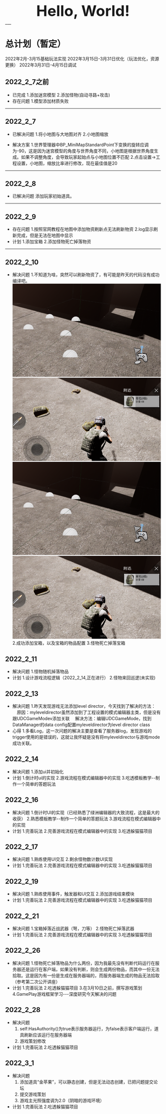 <center/><font size=9><b>Hello, World!</b></font></center>
___

# 总计划（暂定）
2022年2月-3月15基础玩法实现
2022年3月15日-3月31日优化（玩法优化，资源更换）
2022年3月31日-4月15日调试

## 2022_2_7之前
* 已完成
    1.添加迷宫模型
    2.添加怪物(自动寻路+攻击)
* 存在问题
    1.模型添加材质失败
___

## 2022_2_7
* 已解决问题
    1.将小地图与大地图对齐
    2.小地图缩放

* 解决方案
    1.世界管理器中BP_MiniMapStandardPoint下变换的旋转应调为-90，这是因为迷宫模型的角度与世界角度不同，小地图是根据世界角度生成。如果不调整角度，会导致玩家起始点与小地图位置不匹配
    2.点击设置→工程设置，小地图，缩放比率进行修改，现在最佳值是20
___

## 2022_2_8
* 已解决问题
    添加玩家初始道具。
___

## 2022_2_9
* 存在问题
    1.按照官网教程在地图中添加物资刷新点无法刷新物资
    2.log显示刷新完成，但是无法在地图中显示
* 计划
    1.添加宝箱
    2.添加怪物死亡掉落物资
___

## 2022_2_10
* 解决问题
    1.不知道为啥，突然可以刷新物资了，有可能是昨天的代码没有成功编译吧。
    ![image](./picture/2022_2_10_1.png)
    ![image](./picture/2022_2_10_0.png)
    ![image](https://github.com/1518546300/GCP_Oasis/blob/master/picture/2022_2_10_1.png)
    ![image](https://github.com/1518546300/GCP_Oasis/blob/master/picture/2022_2_10_0.png)
    2.成功添加宝箱，以及宝箱的物品配置
    3.怪物死亡掉落宝箱


## 2022_2_11
* 解决问题
    1.怪物随机掉落物品
* 计划
    1.设计游戏流程逻辑（2022_2_14,正在进行）
    2.怪物来回巡逻(未实现)

## 2022_2_13
* 解决问题
    1.昨天发现游戏无法添加level director，今天找到了解决的方法：
        &emsp;原因：myleveldirector虽然添加到了工程设置的模式编辑器主类，但是没有跟UDCGameModev添加关联
        &emsp;解决方法：编辑UDCGameMode，找到DataManager的data config配置myleveldirector为level director class
* 心得
    1.多看Log，这一次问题的解决主要是查看了服务器log，发现游戏的trigger使用的是错误的，这就让我怀疑是没有将myleveldirector与游戏mode成功关联。

## 2022_2_14
* 解决问题
    1.添加ui并初始化
* 计划
    1.倒计时ui的实现
    2.游戏流程在模式编辑器中的实现
    3.吃透模板教学--制作一个简单的答题玩法

## 2022_2_16
* 解决问题
    1.倒计时UI的实现（已经熟悉了绿洲编辑器的大致流程，这是最大的收获）
    2.熟悉模板教学--制作一个简单的答题玩法
    3.游戏流程在模式编辑器中的实现
* 计划
    1.完善玩法
    2.完善游戏流程在模式编辑器中的实现
    3.吃透躲猫猫项目

## 2022_2_17
* 解决问题
    1.熟练使用UI交互
    2.剩余怪物数计数UI实现
* 计划
    1.完善玩法
    2.完善游戏流程在模式编辑器中的实现
    3.吃透躲猫猫项目

## 2022_2_19
* 解决问题
    1.熟练使用事件，触发器和UI交互
    2.添加游戏结束模块
* 计划
    1.完善玩法
    2.完善游戏流程在模式编辑器中的实现
    3.吃透躲猫猫项目

## 2022_2_21
* 解决问题
    1.宝箱掉落近战武器（弩，刀等）
    2.怪物死亡掉落武器
* 计划
    1.完善玩法
    2.完善游戏流程在模式编辑器中的实现
    3.吃透躲猫猫项目

## 2022_2_26
* 解决问题
    1.怪物死亡掉落物品为什么两份，因为我最先没有判断代码运行在服务器还是运行在客户端，如果没有判断，则会生成两份物品，而其中一份无法拾取。这是因为有一份是生成在服务器端的，而服务器端生成的物品无法拾取（参考第二次公开讲座）
* 计划
    1.完善玩法
    2.吃透躲猫猫项目
    3.在3月10日之前，撰写游戏策划
    4.GamePlay游戏框架学习---深度研究今天解决的问题

## 2022_2_28
* 解决问题
    1. self:HasAuthority()为true表示服务器运行，为false表示客户端运行，道具刷新应该运行在服务器端
    2. 游戏策划修改
* 计划
    1.完善玩法
    2.吃透躲猫猫项目

## 2022_3_1
* 解决问题
    1. 添加道具“金苹果”，可以静态创建，但是无法动态创建，已把问题提交论坛
    2. 提交游戏策划
    3. 游戏主光照强度调为2.0（阴暗的游戏环境）
* 计划
    1.完善玩法
    2.吃透躲猫猫项目
